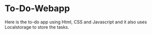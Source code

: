 # To-Do-Webapp
Here is the to-do app using Html, CSS and Javascript and it also uses Localstorage to store the tasks.
